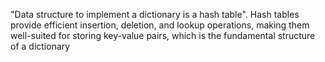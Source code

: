 "Data structure to implement a dictionary is a hash table". Hash tables provide efficient insertion, deletion, and lookup operations, making them well-suited for storing key-value pairs, which is the fundamental structure of a dictionary
